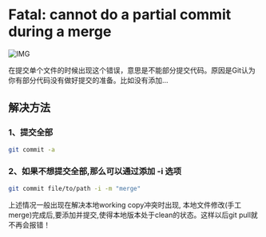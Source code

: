 # Fatal: cannot do a partial commit during a merge

![IMG](http://www.zyall.com/Upload/ueditor/image/201706/22/1498125614770549.png)

在提交单个文件的时候出现这个错误，意思是不能部分提交代码。原因是Git认为你有部分代码没有做好提交的准备。比如没有添加...

## 解决方法

### 1、提交全部
```bash
git commit -a
```
### 2、如果不想提交全部,那么可以通过添加 -i 选项
```bash
git commit file/to/path -i -m "merge"
```
上述情况一般出现在解决本地working copy冲突时出现, 本地文件修改(手工merge)完成后,要添加并提交,使得本地版本处于clean的状态。这样以后git pull就不再会报错！